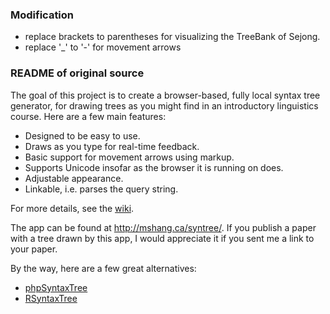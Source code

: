 ### Modification

* replace brackets to parentheses for visualizing the TreeBank of Sejong.
* replace '_' to '-' for movement arrows

### README of original source

The goal of this project is to create a browser-based, fully local syntax tree generator, for drawing trees as you might find in an introductory linguistics course. Here are a few main features:

* Designed to be easy to use.
* Draws as you type for real-time feedback.
* Basic support for movement arrows using markup.
* Supports Unicode insofar as the browser it is running on does.
* Adjustable appearance.
* Linkable, i.e. parses the query string.

For more details, see the [wiki](https://github.com/mshang/syntree/wiki).

The app can be found at <http://mshang.ca/syntree/>. If you publish a paper with a tree drawn by this app, I would appreciate it if you sent me a link to your paper.

By the way, here are a few great alternatives:

* [phpSyntaxTree](http://ironcreek.net/phpsyntaxtree/)
* [RSyntaxTree](http://www.yohasebe.com/rsyntaxtree/)
